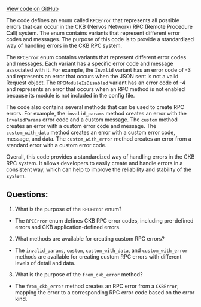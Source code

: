 [View code on GitHub](https://github.com/nervosnetwork/ckb/blob/develop/rpc/src/error.rs)

The code defines an enum called `RPCError` that represents all possible errors that can occur in the CKB (Nervos Network) RPC (Remote Procedure Call) system. The enum contains variants that represent different error codes and messages. The purpose of this code is to provide a standardized way of handling errors in the CKB RPC system.

The `RPCError` enum contains variants that represent different error codes and messages. Each variant has a specific error code and message associated with it. For example, the `Invalid` variant has an error code of -3 and represents an error that occurs when the JSON sent is not a valid Request object. The `RPCModuleIsDisabled` variant has an error code of -4 and represents an error that occurs when an RPC method is not enabled because its module is not included in the config file.

The code also contains several methods that can be used to create RPC errors. For example, the `invalid_params` method creates an error with the `InvalidParams` error code and a custom message. The `custom` method creates an error with a custom error code and message. The `custom_with_data` method creates an error with a custom error code, message, and data. The `custom_with_error` method creates an error from a standard error with a custom error code.

Overall, this code provides a standardized way of handling errors in the CKB RPC system. It allows developers to easily create and handle errors in a consistent way, which can help to improve the reliability and stability of the system.
## Questions:
 1. What is the purpose of the `RPCError` enum?
- The `RPCError` enum defines CKB RPC error codes, including pre-defined errors and CKB application-defined errors.

2. What methods are available for creating custom RPC errors?
- The `invalid_params`, `custom`, `custom_with_data`, and `custom_with_error` methods are available for creating custom RPC errors with different levels of detail and data.

3. What is the purpose of the `from_ckb_error` method?
- The `from_ckb_error` method creates an RPC error from a `CKBError`, mapping the error to a corresponding RPC error code based on the error kind.
